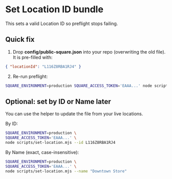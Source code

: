 # Set Location ID bundle

This sets a valid Location ID so preflight stops failing.

## Quick fix
1) Drop **config/public-square.json** into your repo (overwriting the old file). It is pre-filled with:
```json
{ "locationId": "L116Z8RBA1RJ4" }
```
2) Re-run preflight:
```bash
SQUARE_ENVIRONMENT=production SQUARE_ACCESS_TOKEN='EAAA...' node scripts/preflight.mjs
```

## Optional: set by ID or Name later
You can use the helper to update the file from your live locations.

By ID:
```bash
SQUARE_ENVIRONMENT=production \
SQUARE_ACCESS_TOKEN='EAAA...' \
node scripts/set-location.mjs --id L116Z8RBA1RJ4
```

By Name (exact, case-insensitive):
```bash
SQUARE_ENVIRONMENT=production \
SQUARE_ACCESS_TOKEN='EAAA...' \
node scripts/set-location.mjs --name "Downtown Store"
```
